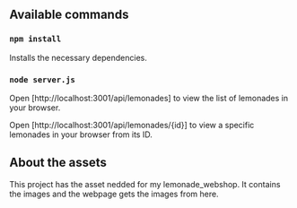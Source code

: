 ## Available commands

### `npm install`

Installs the necessary dependencies.

### `node server.js`

Open [http://localhost:3001/api/lemonades] to view the list of lemonades in your browser.

Open [http://localhost:3001/api/lemonades/{id}] to view a specific lemonades in your browser from its ID.

## About the assets

This project has the asset nedded for my lemonade_webshop.
It contains the images and the webpage gets the images from here.
